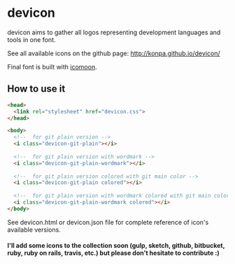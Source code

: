 devicon
=======

devicon aims to gather all logos representing development languages and tools in one font.

See all available icons on the github page: http://konpa.github.io/devicon/

Final font is built with [icomoon](http://icomoon.io).

How to use it
--------------

```html
<head>
  <link rel="stylesheet" href="devicon.css">
</head>

<body>
  <!--  for git plain version -->
  <i class="devicon-git-plain"></i>
  
  <!--  for git plain version with wordmark -->
  <i class="devicon-git-plain-wordmark"></i>
  
  <!--  for git plain version colored with git main color -->
  <i class="devicon-git-plain colored"></i>
  
  <!--  for git plain version with wordmark colored with git main color -->
  <i class="devicon-git-plain-wordmark colored"></i>
</body>
```

See devicon.html or devicon.json file for complete reference of icon's available versions.

#### I'll add some icons to the collection soon (gulp, sketch, github, bitbucket, ruby, ruby on rails, travis, etc.) but please don't hesitate to contribute :)
